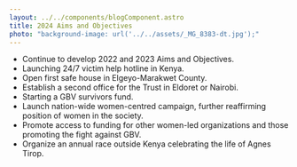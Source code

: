 ```yaml
---
layout: ../../components/blogComponent.astro
title: 2024 Aims and Objectives
photo: "background-image: url('../../assets/_MG_8383-dt.jpg');"
---
```


- Continue to develop 2022 and 2023 Aims and Objectives.
- Launching 24/7 victim help hotline in Kenya.
- Open first safe house in Elgeyo-Marakwet County.
- Establish a second office for the Trust in Eldoret or Nairobi.
- Starting a GBV survivors fund.
- Launch nation-wide women-centred campaign, further reaffirming position of women in the society.
- Promote access to funding for other women-led organizations and those promoting the fight against GBV.
- Organize an annual race outside Kenya celebrating the life of Agnes Tirop.